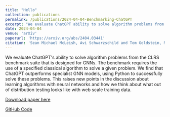 ```yaml
---
title: "Hello"
collection: publications
permalink: /publications/2024-04-04-Benchmarking-ChatGPT
excerpt: "We evaluate ChatGPT ability to solve algorithm problems from the CLRS benchmark suite that is designed for GNNs. The benchmark requires the use of a specified classical algorithm to solve a given problem. We find that ChatGPT outperforms specialist GNN models, using Python to successfully solve these problems. This raises new points in the discussion about learning algorithms with neural networks and how we think about what out of distribution testing looks like with web scale training data."
date: 2024-04-04
venue: 'arXiv'
paperurl: 'https://arxiv.org/abs/2404.03441'
citation: 'Sean Michael McLeish, Avi Schwarzschild and Tom Goldstein, McLeish (2024). &quot;Benchmarking ChatGPT on Algorithmic Reasoning.&quot; <i>arXiv preprint arXiv:2404.03441.</i>.'
---
```

We evaluate ChatGPT's ability to solve algorithm problems from the CLRS benchmark suite that is designed for GNNs. The benchmark requires the use of a specified classical algorithm to solve a given problem. We find that ChatGPT outperforms specialist GNN models, using Python to successfully solve these problems. This raises new points in the discussion about learning algorithms with neural networks and how we think about what out of distribution testing looks like with web scale training data.

[Download paper here](https://arxiv.org/abs/2404.03441)

[GitHub Code](https://github.com/mcleish7/CLRS4LM)